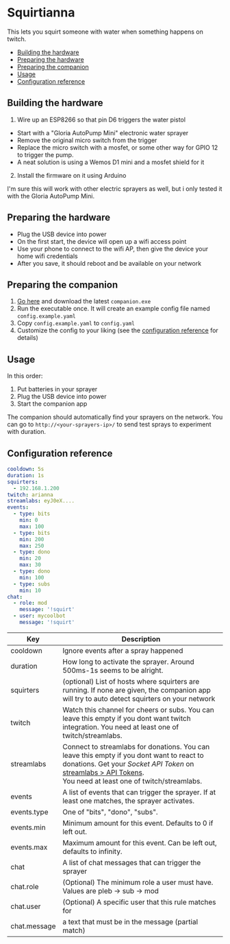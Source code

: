 # Squirtianna

This lets you squirt someone with water when something happens on twitch.

* [Building the hardware](#building-the-hardware)
* [Preparing the hardware](#preparing-the-hardware)
* [Preparing the companion](#preparing-the-companion)
* [Usage](#usage)
* [Configuration reference](#configuration-reference)

## Building the hardware

1. Wire up an ESP8266 so that pin D6 triggers the water pistol

* Start with a "Gloria AutoPump Mini" electronic water sprayer
* Remove the original micro switch from the trigger
* Replace the micro switch with a mosfet, or some other way for GPIO 12 to trigger the pump.
* A neat solution is using a Wemos D1 mini and a mosfet shield for it

2. Install the firmware on it using Arduino

I'm sure this will work with other electric sprayers as well, but i only tested it with the Gloria AutoPump Mini.

## Preparing the hardware

* Plug the USB device into power
* On the first start, the device will open up a wifi access point
* Use your phone to connect to the wifi AP, then give the device your home wifi credentials
* After you save, it should reboot and be available on your network 

## Preparing the companion

1. [Go here](/releases/tag/latest) and download the latest `companion.exe`
2. Run the executable once. It will create an example config file named `config.example.yaml`
3. Copy `config.example.yaml` to `config.yaml`
4. Customize the config to your liking (see the [configuration reference](#configuration-reference) for details)

## Usage

In this order:
1. Put batteries in your sprayer
2. Plug the USB device into power
3. Start the companion app

The companion should automatically find your sprayers on the network.
You can go to `http://<your-sprayers-ip>/` to send test sprays to experiment with duration.

## Configuration reference

```yaml
cooldown: 5s
duration: 1s
squirters:
  - 192.168.1.200
twitch: arianna
streamlabs: eyJ0eX....
events:
  - type: bits
    min: 0
    max: 100
  - type: bits
    min: 200
    max: 250
  - type: dono
    min: 20
    max: 30
  - type: dono
    min: 100
  - type: subs
    min: 10
chat:
  - role: mod
    message: '!squirt'
  - user: mycoolbot
    message: '!squirt'
```

| Key          | Description                                                                                                                                                                                                                                                                |
|--------------|----------------------------------------------------------------------------------------------------------------------------------------------------------------------------------------------------------------------------------------------------------------------------|
| cooldown     | Ignore events after a spray happened                                                                                                                                                                                                                                       |
| duration     | How long to activate the sprayer. Around 500ms-1s seems to be alright.                                                                                                                                                                                                     |
| squirters    | (optional) List of hosts where squirters are running. If none are given, the companion app will try to auto detect squirters on your network                                                                                                                               | 
| twitch       | Watch this channel for cheers or subs. You can leave this empty if you dont want twitch integration. You need at least one of twitch/streamlabs.                                                                                                                           |
| streamlabs   | Connect to streamlabs for donations. You can leave this empty if you dont want to react to donations. Get your *Socket API Token* on [streamlabs > API Tokens](https://streamlabs.com/dashboard#/settings/api-settings). <br/> You need at least one of twitch/streamlabs. |
| events       | A list of events that can trigger the sprayer. If at least one matches, the sprayer activates.                                                                                                                                                                             |
| events.type  | One of "bits", "dono", "subs".                                                                                                                                                                                                                                             |
| events.min   | Minimum amount for this event. Defaults to 0 if left out.                                                                                                                                                                                                                  |
| events.max   | Maximum amount for this event. Can be left out, defaults to infinity.                                                                                                                                                                                                      |
| chat         | A list of chat messages that can trigger the sprayer                                                                                                                                                                                                                       |
| chat.role    | (Optional) The minimum role a user must have. Values are pleb -> sub -> mod                                                                                                                                                                                                |
| chat.user    | (Optional) A specific user that this rule matches for                                                                                                                                                                                                                      |
| chat.message | a text that must be in the message (partial match)                                                                                                                                                                                                                         |

